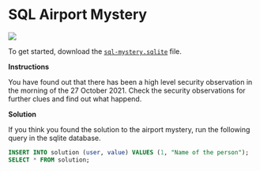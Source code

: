 # SQL Airport Mystery

![](https://i.giphy.com/media/Yiw4aLjpxldhC/giphy.webp)

To get started, download the [`sql-mystery.sqlite`](sql-mystery.sqlite) file.

**Instructions**

You have found out that there has been a high level security observation in the morning of the 27 October 2021. Check the security observations for further clues and find out what happend.

**Solution**

If you think you found the solution to the airport mystery, run the following query in the sqlite database.

```sql
INSERT INTO solution (user, value) VALUES (1, "Name of the person");
SELECT * FROM solution;
```
